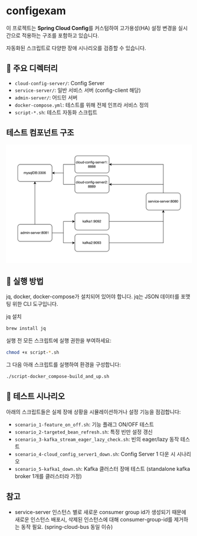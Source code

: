 # configexam

이 프로젝트는 **Spring Cloud Config**를 커스텀하여 고가용성(HA)  설정 변경을 실시간으로 적용하는 구조를 포함하고 있습니다.

자동화된 스크립트로 다양한 장애 시나리오를 검증할 수 있습니다.

## 📂 주요 디렉터리

- `cloud-config-server/`: Config Server
- `service-server/`: 일반 서비스 서버 (config-client 해당)
- `admin-server/`: 어드민 서버
- `docker-compose.yml`: 테스트를 위해 전체 인프라 서비스 정의
- `script-*.sh`: 테스트 자동화 스크립트

## 테스트 컴포넌트 구조
![구조도](./images/architecture.png)


## 🚀 실행 방법
jq, docker, docker-compose가 설치되어 있어야 합니다.
jq는 JSON 데이터를 포맷팅 위한 CLI 도구입니다.

jq 설치
```bash
brew install jq
```

실행 전 모든 스크립트에 실행 권한을 부여하세요:
```bash
chmod +x script-*.sh
```

그 다음 아래 스크립트를 실행하여 환경을 구성합니다:

```bash
./script-docker_compose-build_and_up.sh
```



## 🧪 테스트 시나리오

아래의 스크립트들은 실제 장애 상황을 시뮬레이션하거나 설정 기능을 점검합니다:

- `scenario_1-feature_on_off.sh`: 기능 플래그 ON/OFF 테스트
- `scenario_2-targeted_bean_refresh.sh`: 특정 빈만 설정 갱신
- `scenario_3-kafka_stream_eager_lazy_check.sh`: 빈의 eager/lazy 동작 테스트
- `scenario_4-cloud_config_server1_down.sh`: Config Server 1 다운 시 시나리오
- `scenario_5-kafka1_down.sh`: Kafka 클러스터 장애 테스트 (standalone kafka broker 1개를 클러스터라 가정)

## 참고
- service-server 인스턴스 별로 새로운 consumer group id가 생성되기 때문에 새로운 인스턴스 배포시, 삭제된 인스턴스에 대해 consumer-group-id를 제거하는 동작 필요. (spring-cloud-bus 동일 이슈) 
